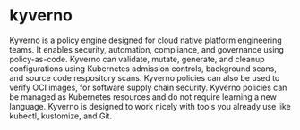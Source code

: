 # kyverno

Kyverno is a policy engine designed for cloud native platform engineering teams. It enables security, automation, compliance, and governance using policy-as-code.
Kyverno can validate, mutate, generate, and cleanup configurations using Kubernetes admission controls, background scans, and source code respository scans.
Kyverno policies can also be used to verify OCI images, for software supply chain security. Kyverno policies can be managed as Kubernetes resources and do not require learning a new language.
Kyverno is designed to work nicely with tools you already use like kubectl, kustomize, and Git.
